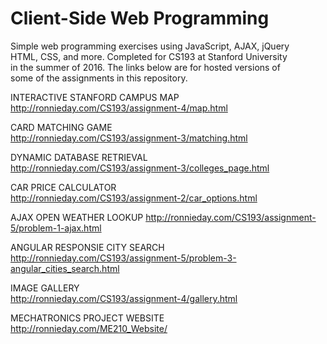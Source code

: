 # Client-Side Web Programming

Simple web programming exercises using JavaScript, AJAX, jQuery  
HTML, CSS, and more.  Completed for CS193 at Stanford University  
in the summer of 2016.  The links below are for hosted versions of  
some of the assignments in this repository.  

INTERACTIVE STANFORD CAMPUS MAP  
http://ronnieday.com/CS193/assignment-4/map.html

CARD MATCHING GAME  
http://ronnieday.com/CS193/assignment-3/matching.html

DYNAMIC DATABASE RETRIEVAL  
http://ronnieday.com/CS193/assignment-3/colleges_page.html

CAR PRICE CALCULATOR  
http://ronnieday.com/CS193/assignment-2/car_options.html

AJAX OPEN WEATHER LOOKUP
http://ronnieday.com/CS193/assignment-5/problem-1-ajax.html

ANGULAR RESPONSIE CITY SEARCH
http://ronnieday.com/CS193/assignment-5/problem-3-angular_cities_search.html

IMAGE GALLERY  
http://ronnieday.com/CS193/assignment-4/gallery.html

MECHATRONICS PROJECT WEBSITE  
http://ronnieday.com/ME210_Website/

